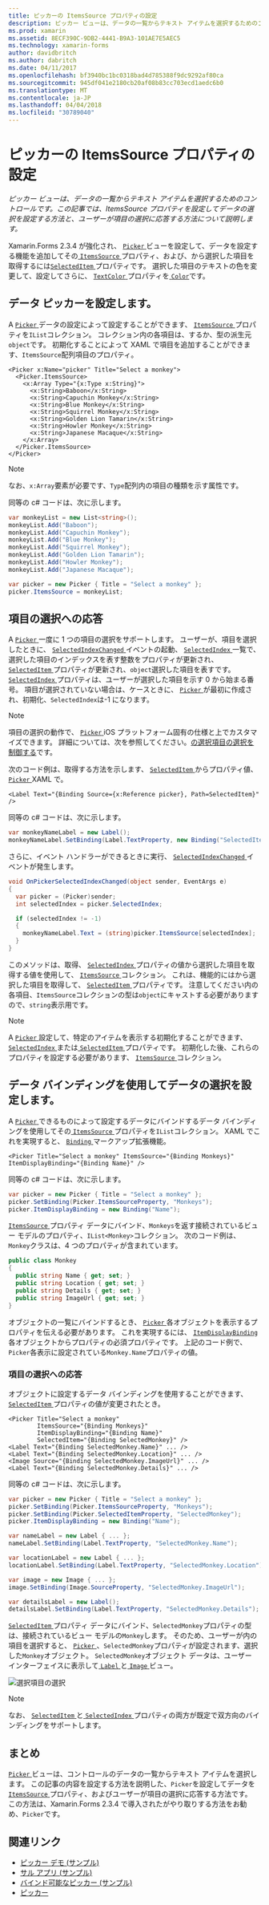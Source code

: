 ```yaml
---
title: ピッカーの ItemsSource プロパティの設定
description: ピッカー ビューは、データの一覧からテキスト アイテムを選択するためのコントロールです。 この記事では、ItemsSource プロパティを設定してデータの選択を設定する方法と、ユーザーが項目の選択に応答する方法について説明します。
ms.prod: xamarin
ms.assetid: 8ECF390C-9DB2-4441-B9A3-101AE7E5AEC5
ms.technology: xamarin-forms
author: davidbritch
ms.author: dabritch
ms.date: 04/11/2017
ms.openlocfilehash: bf3940bc1bc0318bad4d785388f9dc9292af80ca
ms.sourcegitcommit: 945df041e2180cb20af08b83cc703ecd1aedc6b0
ms.translationtype: MT
ms.contentlocale: ja-JP
ms.lasthandoff: 04/04/2018
ms.locfileid: "30789040"
---
```

# <a name="setting-a-pickers-itemssource-property"></a>ピッカーの ItemsSource プロパティの設定

_ピッカー ビューは、データの一覧からテキスト アイテムを選択するためのコントロールです。この記事では、ItemsSource プロパティを設定してデータの選択を設定する方法と、ユーザーが項目の選択に応答する方法について説明します。_

Xamarin.Forms 2.3.4 が強化され、 [ `Picker` ](https://developer.xamarin.com/api/type/Xamarin.Forms.Picker/)ビューを設定して、データを設定する機能を追加してその[ `ItemsSource` ](https://developer.xamarin.com/api/property/Xamarin.Forms.Picker.ItemsSource/)プロパティ、および、から選択した項目を取得するには[`SelectedItem` ](https://developer.xamarin.com/api/property/Xamarin.Forms.Picker.SelectedItem/)プロパティです。 選択した項目のテキストの色を変更して、設定してさらに、 [ `TextColor` ](https://developer.xamarin.com/api/property/Xamarin.Forms.Picker.TextColor/)プロパティを[ `Color`](https://developer.xamarin.com/api/type/Xamarin.Forms.Color/)です。

## <a name="populating-a-picker-with-data"></a>データ ピッカーを設定します。

A [ `Picker` ](https://developer.xamarin.com/api/type/Xamarin.Forms.Picker/)データの設定によって設定することができます、 [ `ItemsSource` ](https://developer.xamarin.com/api/property/Xamarin.Forms.Picker.ItemsSource/)プロパティを`IList`コレクション。 コレクション内の各項目は、するか、型の派生元`object`です。 初期化することによって XAML で項目を追加することができます、`ItemsSource`配列項目のプロパティ。

```xaml
<Picker x:Name="picker" Title="Select a monkey">
  <Picker.ItemsSource>
    <x:Array Type="{x:Type x:String}">
      <x:String>Baboon</x:String>
      <x:String>Capuchin Monkey</x:String>
      <x:String>Blue Monkey</x:String>
      <x:String>Squirrel Monkey</x:String>
      <x:String>Golden Lion Tamarin</x:String>
      <x:String>Howler Monkey</x:String>
      <x:String>Japanese Macaque</x:String>
    </x:Array>
  </Picker.ItemsSource>
</Picker>
```

> [!NOTE]
> なお、`x:Array`要素が必要です、`Type`配列内の項目の種類を示す属性です。

同等の c# コードは、次に示します。

```csharp
var monkeyList = new List<string>();
monkeyList.Add("Baboon");
monkeyList.Add("Capuchin Monkey");
monkeyList.Add("Blue Monkey");
monkeyList.Add("Squirrel Monkey");
monkeyList.Add("Golden Lion Tamarin");
monkeyList.Add("Howler Monkey");
monkeyList.Add("Japanese Macaque");

var picker = new Picker { Title = "Select a monkey" };
picker.ItemsSource = monkeyList;
```

## <a name="responding-to-item-selection"></a>項目の選択への応答

A [ `Picker` ](https://developer.xamarin.com/api/type/Xamarin.Forms.Picker/)一度に 1 つの項目の選択をサポートします。 ユーザーが、項目を選択したときに、 [ `SelectedIndexChanged` ](https://developer.xamarin.com/api/event/Xamarin.Forms.Picker.SelectedIndexChanged/)イベントの起動、 [ `SelectedIndex` ](https://developer.xamarin.com/api/property/Xamarin.Forms.Picker.SelectedIndex/)一覧で、選択した項目のインデックスを表す整数をプロパティが更新され、 [`SelectedItem` ](https://developer.xamarin.com/api/property/Xamarin.Forms.Picker.SelectedItem/)プロパティが更新され、`object`選択した項目を表すです。 [ `SelectedIndex` ](https://developer.xamarin.com/api/property/Xamarin.Forms.Picker.SelectedIndex/)プロパティは、ユーザーが選択した項目を示す 0 から始まる番号。 項目が選択されていない場合は、ケースときに、 [ `Picker` ](https://developer.xamarin.com/api/type/Xamarin.Forms.Picker/)が最初に作成され、初期化、`SelectedIndex`は-1 になります。

> [!NOTE]
> 項目の選択の動作で、 [ `Picker` ](https://developer.xamarin.com/api/type/Xamarin.Forms.Picker/) iOS プラットフォーム固有の仕様と上でカスタマイズできます。 詳細については、次を参照してください。[の選択項目の選択を制御する](~/xamarin-forms/platform/platform-specifics/consuming/ios.md#picker_update_mode)です。

次のコード例は、取得する方法を示します、 [ `SelectedItem` ](https://developer.xamarin.com/api/property/Xamarin.Forms.Picker.SelectedItem/)からプロパティ値、 [ `Picker` ](https://developer.xamarin.com/api/type/Xamarin.Forms.Picker/) XAML で。

```xaml
<Label Text="{Binding Source={x:Reference picker}, Path=SelectedItem}" />
```

同等の c# コードは、次に示します。

```csharp
var monkeyNameLabel = new Label();
monkeyNameLabel.SetBinding(Label.TextProperty, new Binding("SelectedItem", source: picker));
```

さらに、イベント ハンドラーができるときに実行、 [ `SelectedIndexChanged` ](https://developer.xamarin.com/api/event/Xamarin.Forms.Picker.SelectedIndexChanged/)イベントが発生します。

```csharp
void OnPickerSelectedIndexChanged(object sender, EventArgs e)
{
  var picker = (Picker)sender;
  int selectedIndex = picker.SelectedIndex;

  if (selectedIndex != -1)
  {
    monkeyNameLabel.Text = (string)picker.ItemsSource[selectedIndex];
  }
}
```

このメソッドは、取得、 [ `SelectedIndex` ](https://developer.xamarin.com/api/property/Xamarin.Forms.Picker.SelectedIndex/)プロパティの値から選択した項目を取得する値を使用して、 [ `ItemsSource` ](https://developer.xamarin.com/api/property/Xamarin.Forms.Picker.ItemsSource/)コレクション。 これは、機能的にはから選択した項目を取得して、 [ `SelectedItem` ](https://developer.xamarin.com/api/property/Xamarin.Forms.Picker.SelectedItem/)プロパティです。 注意してください内の各項目、`ItemsSource`コレクションの型は`object`にキャストする必要がありますので、`string`表示用です。

> [!NOTE]
> A [ `Picker` ](https://developer.xamarin.com/api/type/Xamarin.Forms.Picker/)設定して、特定のアイテムを表示する初期化することができます、 [ `SelectedIndex` ](https://developer.xamarin.com/api/property/Xamarin.Forms.Picker.SelectedIndex/)または[ `SelectedItem` ](https://developer.xamarin.com/api/property/Xamarin.Forms.Picker.SelectedItem/)プロパティです。 初期化した後、これらのプロパティを設定する必要があります、 [ `ItemsSource` ](https://developer.xamarin.com/api/property/Xamarin.Forms.Picker.ItemsSource/)コレクション。

## <a name="populating-a-picker-with-data-using-data-binding"></a>データ バインディングを使用してデータの選択を設定します。

A [ `Picker` ](https://developer.xamarin.com/api/type/Xamarin.Forms.Picker/)できるものによって設定するデータにバインドするデータ バインディングを使用してその[ `ItemsSource` ](https://developer.xamarin.com/api/property/Xamarin.Forms.Picker.ItemsSource/)プロパティを`IList`コレクション。 XAML でこれを実現すると、 [ `Binding` ](https://developer.xamarin.com/api/type/Xamarin.Forms.Xaml.BindingExtension/)マークアップ拡張機能。

```xaml
<Picker Title="Select a monkey" ItemsSource="{Binding Monkeys}" ItemDisplayBinding="{Binding Name}" />
```

同等の c# コードは、次に示します。

```csharp
var picker = new Picker { Title = "Select a monkey" };
picker.SetBinding(Picker.ItemsSourceProperty, "Monkeys");
picker.ItemDisplayBinding = new Binding("Name");
```

[ `ItemsSource` ](https://developer.xamarin.com/api/property/Xamarin.Forms.Picker.ItemsSource/)プロパティ データにバインド、`Monkeys`を返す接続されているビュー モデルのプロパティ、`IList<Monkey>`コレクション。 次のコード例は、`Monkey`クラスは、4 つのプロパティが含まれています。

```csharp
public class Monkey
{
  public string Name { get; set; }
  public string Location { get; set; }
  public string Details { get; set; }
  public string ImageUrl { get; set; }
}
```

オブジェクトの一覧にバインドするとき、 [ `Picker` ](https://developer.xamarin.com/api/type/Xamarin.Forms.Picker/)各オブジェクトを表示するプロパティを伝える必要があります。 これを実現するには、 [ `ItemDisplayBinding` ](https://developer.xamarin.com/api/property/Xamarin.Forms.Picker.ItemDisplayBinding/)各オブジェクトからプロパティの必須プロパティです。 上記のコード例で、`Picker`各表示に設定されている`Monkey.Name`プロパティの値。

### <a name="responding-to-item-selection"></a>項目の選択への応答

オブジェクトに設定するデータ バインディングを使用することができます、 [ `SelectedItem` ](https://developer.xamarin.com/api/property/Xamarin.Forms.Picker.SelectedItem/)プロパティの値が変更されたとき。

```xaml
<Picker Title="Select a monkey"
        ItemsSource="{Binding Monkeys}"
        ItemDisplayBinding="{Binding Name}"
        SelectedItem="{Binding SelectedMonkey}" />
<Label Text="{Binding SelectedMonkey.Name}" ... />
<Label Text="{Binding SelectedMonkey.Location}" ... />
<Image Source="{Binding SelectedMonkey.ImageUrl}" ... />
<Label Text="{Binding SelectedMonkey.Details}" ... />
```

同等の c# コードは、次に示します。

```csharp
var picker = new Picker { Title = "Select a monkey" };
picker.SetBinding(Picker.ItemsSourceProperty, "Monkeys");
picker.SetBinding(Picker.SelectedItemProperty, "SelectedMonkey");
picker.ItemDisplayBinding = new Binding("Name");

var nameLabel = new Label { ... };
nameLabel.SetBinding(Label.TextProperty, "SelectedMonkey.Name");

var locationLabel = new Label { ... };
locationLabel.SetBinding(Label.TextProperty, "SelectedMonkey.Location");

var image = new Image { ... };
image.SetBinding(Image.SourceProperty, "SelectedMonkey.ImageUrl");

var detailsLabel = new Label();
detailsLabel.SetBinding(Label.TextProperty, "SelectedMonkey.Details");
```

[ `SelectedItem` ](https://developer.xamarin.com/api/property/Xamarin.Forms.Picker.SelectedItem/)プロパティ データにバインド、`SelectedMonkey`プロパティの型は、接続されているビュー モデルの`Monkey`します。 そのため、ユーザーが内の項目を選択すると、 [ `Picker` ](https://developer.xamarin.com/api/type/Xamarin.Forms.Picker/)、`SelectedMonkey`プロパティが設定されます、選択した`Monkey`オブジェクト。 `SelectedMonkey`オブジェクト データは、ユーザー インターフェイスに表示して[ `Label` ](https://developer.xamarin.com/api/type/Xamarin.Forms.Label/)と[ `Image` ](https://developer.xamarin.com/api/type/Xamarin.Forms.Image/)ビュー。

![](populating-itemssource-images/monkeys.png "選択項目の選択")

> [!NOTE]
> なお、 [ `SelectedItem` ](https://developer.xamarin.com/api/property/Xamarin.Forms.Picker.SelectedItem/)と[ `SelectedIndex` ](https://developer.xamarin.com/api/property/Xamarin.Forms.Picker.SelectedIndex/)プロパティの両方が既定で双方向のバインディングをサポートします。

## <a name="summary"></a>まとめ

[ `Picker` ](https://developer.xamarin.com/api/type/Xamarin.Forms.Picker/)ビューは、コントロールのデータの一覧からテキスト アイテムを選択します。 この記事の内容を設定する方法を説明した、`Picker`を設定してデータを[ `ItemsSource` ](https://developer.xamarin.com/api/property/Xamarin.Forms.Picker.ItemsSource/)プロパティ、およびユーザーが項目の選択に応答する方法です。 この方法は、Xamarin.Forms 2.3.4 で導入されたがやり取りする方法をお勧め、`Picker`です。


## <a name="related-links"></a>関連リンク

- [ピッカー デモ (サンプル)](https://developer.xamarin.com/samples/xamarin-forms/UserInterface/PickerDemo/)
- [サル アプリ (サンプル)](https://developer.xamarin.com/samples/xamarin-forms/UserInterface/MonkeyAppPicker/)
- [バインド可能なピッカー (サンプル)](https://developer.xamarin.com/samples/xamarin-forms/UserInterface/BindablePicker/)
- [ピッカー](https://developer.xamarin.com/api/type/Xamarin.Forms.Picker/)
